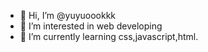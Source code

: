 - 👋 Hi, I’m @yuyuoookkk
- 👀 I’m interested in web developing
- 🌱 I’m currently learning css,javascript,html.

<!---
yuyuoookkk/yuyuoookkk is a ✨ special ✨ repository because its `README.md` (this file) appears on your GitHub profile.
You can click the Preview link to take a look at your changes.
--->
